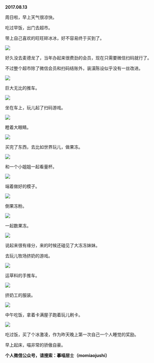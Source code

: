 
          
            
**2017.08.13**

周日啦，早上天气很凉快。

吃过早饭，出门去超市。

带上自己喜欢的旺旺碎冰冰，好不容易终于买到了。




![](img/51001-fe29dec479e5ae0f.jpg)




好久没去麦德龙了，当年办起来很费劲的会员，现在只需要微信扫码就行了。

不过整个超市除了微信会员和扫码结账外，装潢陈设似乎没有一丝改进。




![](img/51001-6f9ef03e56d12d62.jpg)




巨大无比的推车。




![](img/51001-7054b959cd8b01c8.jpg)




坐在车上，玩儿起了扫码游戏。




![](img/51001-4263df4b5135bc63.jpg)




瞪着大眼睛。




![](img/51001-1ca9d5adf59b4ff2.jpg)




买完了东西，去比如世界玩儿，做果冻。




![](img/51001-af23dd9516dd6b98.jpg)




和一个小姐姐一起看量杯。




![](img/51001-d3c9225bc75e9041.jpg)




端着做好的模子。




![](img/51001-5daa8866817f64b4.jpg)




倒果冻粉。




![](img/51001-d370ba6dfe18c9be.jpg)




一起数果冻。




![](img/51001-2e8e782edae4cff2.jpg)




说起来很有缘分，来的时候还碰见了大冻冻妹妹。

去玩儿牧场挤奶的游戏。




![](img/51001-02a88898e6f2a05c.jpg)




运草料的手推车。




![](img/51001-31dc69230e2a01d0.jpg)




挤奶工的服装。




![](img/51001-1d6a3ff7c541b475.jpg)




中午吃饭，拿着卡满屋子跑着玩儿刷卡。




![](img/51001-3fe4d89a27a355fe.jpg)




吃过饭，买了个冰激凌，作为昨天晚上第一次自己一个人睡觉的奖励。

早上起床，喵非常的骄傲自豪。


**个人微信公众号，请搜索：摹喵居士（momiaojushi）**

          
        